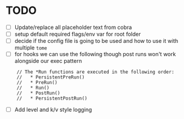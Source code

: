 # TODO

- [ ] Update/replace all placeholder text from cobra
- [ ] setup default required flags/env var for root folder
- [ ] decide if the config file is going to be used and how to use it with multiple `tome`
- [ ] for hooks we can use the following though post runs won't work alongside our exec pattern
```
	// The *Run functions are executed in the following order:
	//   * PersistentPreRun()
	//   * PreRun()
	//   * Run()
	//   * PostRun()
	//   * PersistentPostRun()
```
- [ ] Add level and k/v style logging
